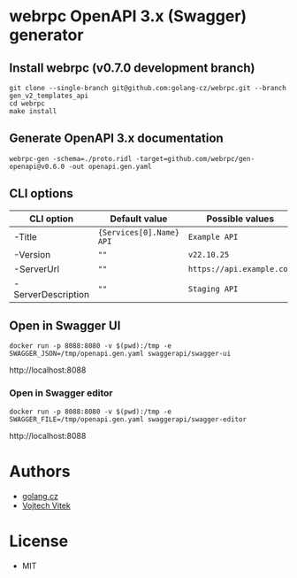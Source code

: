 # webrpc OpenAPI 3.x (Swagger) generator

## Install webrpc (v0.7.0 development branch)
```
git clone --single-branch git@github.com:golang-cz/webrpc.git --branch gen_v2_templates_api
cd webrpc
make install
```

## Generate OpenAPI 3.x documentation
```
webrpc-gen -schema=./proto.ridl -target=github.com/webrpc/gen-openapi@v0.6.0 -out openapi.gen.yaml
```

## CLI options
| CLI option         | Default value              | Possible values            |
|--------------------|----------------------------|----------------------------|
| -Title             | `{Services[0].Name} API`   | `Example API`              |
| -Version           | `""`                       | `v22.10.25`                |
| -ServerUrl         | `""`                       | `https://api.example.com`  |
| -ServerDescription | `""`                       | `Staging API`              |

## Open in Swagger UI
```
docker run -p 8088:8080 -v $(pwd):/tmp -e SWAGGER_JSON=/tmp/openapi.gen.yaml swaggerapi/swagger-ui
```

http://localhost:8088

### Open in Swagger editor
```
docker run -p 8088:8080 -v $(pwd):/tmp -e SWAGGER_FILE=/tmp/openapi.gen.yaml swaggerapi/swagger-editor
```

http://localhost:8088

# Authors
- [golang.cz](https://www.golang.cz)
- [Vojtech Vitek](https://github.com/VojtechVitek)

# License
- MIT
